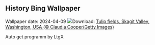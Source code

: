 ## History Bing Wallpaper
Wallpaper date: 2024-04-09
![](https://www.bing.com/th?id=OHR.SkagitValleyTulips_EN-GB3144179284_UHD.jpg&w=1000)Download: [Tulip fields, Skagit Valley, Washington, USA (© Claudia Cooper/Getty Images)](https://www.bing.com/th?id=OHR.SkagitValleyTulips_EN-GB3144179284_UHD.jpg)

Auto get programm by LtgX
